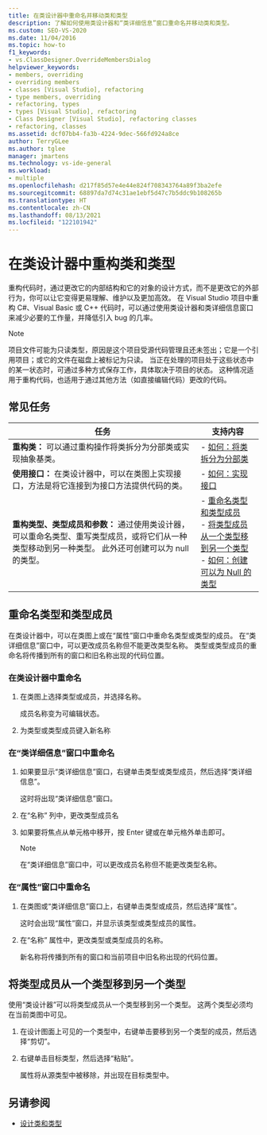 ```yaml
---
title: 在类设计器中重命名并移动类和类型
description: 了解如何使用类设计器和“类详细信息”窗口重命名并移动类和类型。
ms.custom: SEO-VS-2020
ms.date: 11/04/2016
ms.topic: how-to
f1_keywords:
- vs.ClassDesigner.OverrideMembersDialog
helpviewer_keywords:
- members, overriding
- overriding members
- classes [Visual Studio], refactoring
- type members, overriding
- refactoring, types
- types [Visual Studio], refactoring
- Class Designer [Visual Studio], refactoring classes
- refactoring, classes
ms.assetid: dcf07bb4-fa3b-4224-9dec-566fd924a8ce
author: TerryGLee
ms.author: tglee
manager: jmartens
ms.technology: vs-ide-general
ms.workload:
- multiple
ms.openlocfilehash: d217f85d57e4e44e824f708343764a89f3ba2efe
ms.sourcegitcommit: 68897da7d74c31ae1ebf5d47c7b5ddc9b108265b
ms.translationtype: HT
ms.contentlocale: zh-CN
ms.lasthandoff: 08/13/2021
ms.locfileid: "122101942"
---
```

# <a name="refactor-classes-and-types-in-class-designer"></a>在类设计器中重构类和类型

重构代码时，通过更改它的内部结构和它的对象的设计方式，而不是更改它的外部行为，你可以让它变得更易理解、维护以及更加高效。 在 Visual Studio 项目中重构 C#、Visual Basic 或 C++ 代码时，可以通过使用类设计器和类详细信息窗口来减少必要的工作量，并降低引入 bug 的几率。

> [!NOTE]
> 项目文件可能为只读类型，原因是这个项目受源代码管理且还未签出；它是一个引用项目；或它的文件在磁盘上被标记为只读。 当正在处理的项目处于这些状态中的某一状态时，可通过多种方式保存工作，具体取决于项目的状态。 这种情况适用于重构代码，也适用于通过其他方法（如直接编辑代码）更改的代码。

## <a name="common-tasks"></a>常见任务

|任务|支持内容|
|----------| - |
|**重构类：** 可以通过重构操作将类拆分为分部类或实现抽象基类。|-   [如何：将类拆分为分部类](how-to-split-a-class-into-partial-classes.md)|
|**使用接口：** 在类设计器中，可以在类图上实现接口，方法是将它连接到为接口方法提供代码的类。|-   [如何：实现接口](how-to-implement-an-interface.md)|
|**重构类型、类型成员和参数：** 通过使用类设计器，可以重命名类型、重写类型成员，或将它们从一种类型移动到另一种类型。 此外还可创建可以为 null 的类型。|-   [重命名类型和类型成员](#rename-types-and-type-members)<br />-   [将类型成员从一个类型移到另一个类型](#move-type-members-from-one-type-to-another)<br />-   [如何：创建可以为 Null 的类型](how-to-create-a-nullable-type.md)|

## <a name="rename-types-and-type-members"></a>重命名类型和类型成员

在类设计器中，可以在类图上或在“属性”窗口中重命名类型或类型的成员。 在“类详细信息”窗口中，可以更改成员名称但不能更改类型名称。 类型或类型成员的重命名将传播到所有的窗口和旧名称出现的代码位置。

### <a name="rename-in-the-class-designer"></a>在类设计器中重命名

1. 在类图上选择类型或成员，并选择名称。

     成员名称变为可编辑状态。

2. 为类型或类型成员键入新名称

### <a name="rename-in-the-class-details-window"></a>在“类详细信息”窗口中重命名

1. 如果要显示“类详细信息”窗口，右键单击类型或类型成员，然后选择“类详细信息”。

     这时将出现“类详细信息”窗口。

2. 在“名称”  列中，更改类型成员名

3. 如果要将焦点从单元格中移开，按 Enter 键或在单元格外单击即可。

    > [!NOTE]
    > 在“类详细信息”窗口中，可以更改成员名称但不能更改类型名称。

### <a name="rename-in-the-properties-window"></a>在“属性”窗口中重命名

1. 在类图或“类详细信息”窗口上，右键单击类型或成员，然后选择“属性”。

     这时会出现“属性”窗口，并显示该类型或类型成员的属性。

2. 在“名称”  属性中，更改类型或类型成员的名称。

     新名称将传播到所有的窗口和当前项目中旧名称出现的代码位置。

## <a name="move-type-members-from-one-type-to-another"></a>将类型成员从一个类型移到另一个类型

使用“类设计器”可以将类型成员从一个类型移到另一个类型。 这两个类型必须均在当前类图中可见。

1. 在设计图面上可见的一个类型中，右键单击要移到另一个类型的成员，然后选择“剪切”。

2. 右键单击目标类型，然后选择“粘贴”。

     属性将从源类型中被移除，并出现在目标类型中。

## <a name="see-also"></a>另请参阅

- [设计类和类型](designing-and-viewing-classes-and-types.md)
